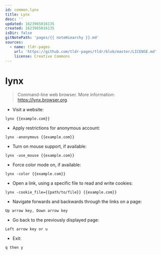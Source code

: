 ```yaml
---
id: common.lynx
title: Lynx
desc: ''
updated: 1623965016135
created: 1623965016135
isDir: false
gitNotePath: 'pages/{{ noteHiearchy }}.md'
sources:
  - name: tldr-pages
    url: 'https://github.com/tldr-pages/tldr/blob/master/LICENSE.md'
    license: Creative Commons
---
```

# lynx

> Command-line web browser.
> More information: <https://lynx.browser.org>.

- Visit a website:

`lynx {{example.com}}`

- Apply restrictions for anonymous account:

`lynx -anonymous {{example.com}}`

- Turn on mouse support, if available:

`lynx -use_mouse {{example.com}}`

- Force color mode on, if available:

`lynx -color {{example.com}}`

- Open a link, using a specific file to read and write cookies:

`lynx -cookie_file={{path/to/file}} {{example.com}}`

- Navigate forwards and backwards through the links on a page:

`Up arrow key, Down arrow key`

- Go back to the previously displayed page:

`Left arrow key or u`

- Exit:

`q then y`

